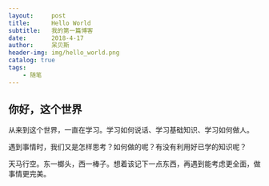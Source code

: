 ```yaml
---
layout:     post
title:      Hello World
subtitle:   我的第一篇博客
date:       2018-4-17
author:     呆贝斯
header-img: img/hello_world.png
catalog: true
tags:
    - 随笔
---
```

你好，这个世界
------------

从来到这个世界，一直在学习。学习如何说话、学习基础知识、学习如何做人。

遇到事情时，我们又是怎样思考？如何做的呢？有没有利用好已学的知识呢？

天马行空。东一榔头，西一棒子。想着该记下一点东西，再遇到能考虑更全面，做事情更完美。
